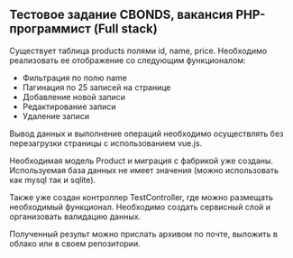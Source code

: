 ## Тестовое задание CBONDS, вакансия PHP-программист (Full stack) 

<p>
    Существует таблица products полями id, name, priсе. Необходимо реализовать ее отображение со следующим функционалом:
</p>

<ul>
    <li>Фильтрация по полю name</li>
    <li>Пагинация по 25 записей на странице</li>
    <li>Добавление новой записи</li>
    <li>Редактирование записи</li>
    <li>Удаление записи</li>
</ul>

<p>
    Вывод данных и выполнение операций необходимо осуществлять без перезагрузки страницы с использованием vue.js.
</p>

<p>
    Необходимая модель Product и миграция с фабрикой уже созданы. Используемая база данных не имеет значения (можно использовать как mysql так и sqlite).
</p>

<p>
    Также уже создан контроллер TestController, где можно размещать необходимый функционал. Необходимо создать сервисный слой и организовать валидацию данных.
</p>

<p>
    Полученный результ можно прислать архивом по почте, выложить в облако или в своем репозитории.
</p>
